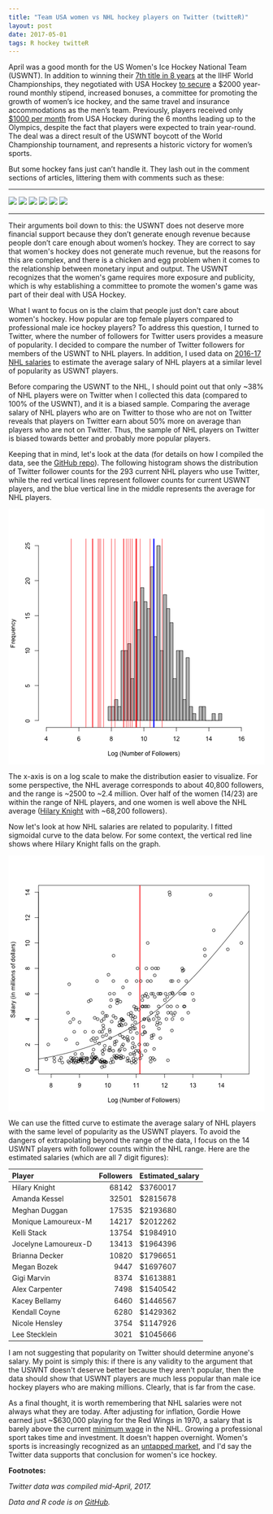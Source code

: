 ```yaml
---
title: "Team USA women vs NHL hockey players on Twitter (twitteR)"
layout: post
date: 2017-05-01
tags: R hockey twitteR
---
```




April was a good month for the US Women's Ice Hockey National Team (USWNT). In addition to winning their [7th title in 8 years](https://www.usatoday.com/story/sports/hockey/2017/04/07/uswnht-wins-iihf-world-championships-canada/100197176/) at the IIHF World Championships, they negotiated with USA Hockey [to secure](https://www.nytimes.com/2017/03/28/sports/hockey/usa-hockey-uswnt-boycott.html?_r=0) a \$2000 year-round monthly stipend, increased bonuses, a committee for promoting the growth of women’s ice hockey, and the same travel and insurance accommodations as the men’s team. Previously, players received only [$1000 per month](http://www.espn.com/espnw/voices/article/18908360/time-usa-hockey-wake-support-women-team) from USA Hockey during the 6 months leading up to the Olympics, despite the fact that players were expected to train year-round. The deal was a direct result of the USWNT boycott of the World Championship tournament, and represents a historic victory for women’s sports. 

But some hockey fans just can’t handle it. They lash out in the comment sections of articles, littering them with comments such as these: 

___

![](https://i.imgur.com/cyxWVgb.png)
![](https://i.imgur.com/HkIcD32.png)
![](https://i.imgur.com/CGSjBKV.png)
![](https://i.imgur.com/CyNpCoW.png)
![](https://i.imgur.com/upKuVyH.png)
![](https://i.imgur.com/pFpRqEJ.png)

___

Their arguments boil down to this: the USWNT does not deserve more financial support because they don’t generate enough revenue because people don’t care enough about women’s hockey. They are correct to say that women's hockey does not generate much revenue, but the reasons for this are complex, and there is a chicken and egg problem when it comes to the relationship between monetary input and output. The USWNT recognizes that the women's game requires more exposure and publicity, which is why establishing a committee to promote the women's game was part of their deal with USA Hockey. 

What I want to focus on is the claim that people just don't care about women's hockey. How popular are top female players compared to professional male ice hockey players? To address this question, I turned to Twitter, where the number of followers for Twitter users provides a measure of popularity. I decided to compare the number of Twitter followers for members of the USWNT to NHL players. In addition, I used data on [2016-17 NHL salaries](http://www.hockey-reference.com/friv/current_nhl_salaries.cgi) to estimate the average salary of NHL players at a similar level of popularity as USWNT players. 

Before comparing the USWNT to the NHL, I should point out that only ~38% of NHL players were on Twitter when I collected this data (compared to 100% of the USWNT), and it is a biased sample. Comparing the average salary of NHL players who are on Twitter to those who are not on Twitter reveals that players on Twitter earn about 50% more on average than players who are not on Twitter. Thus, the sample of NHL players on Twitter is biased towards better and probably more popular players. 

Keeping that in mind, let's look at the data (for details on how I compiled the data, see the [GitHub repo](https://github.com/rgriff23/NHL_on_twitter)). The following histogram shows the distribution of Twitter follower counts for the 293 current NHL players who use Twitter, while the red vertical lines represent follower counts for current USWNT players, and the blue vertical line in the middle represents the average for NHL players.

<img src="/assets/Rfigs/post_2017-05_uswnt_histogram-1.png" title="plot of chunk post_2017-05_uswnt_histogram" alt="plot of chunk post_2017-05_uswnt_histogram" style="display: block; margin: auto;" />

The x-axis is on a log scale to make the distribution easier to visualize. For some perspective, the NHL average corresponds to about 40,800 followers, and the range is ~2500 to ~2.4 million. Over half of the women (14/23) are within the range of NHL players, and one women is well above the NHL average ([Hilary Knight](https://twitter.com/Hilary_Knight?lang=en) with ~68,200 followers).

Now let's look at how NHL salaries are related to popularity. I fitted sigmoidal curve to the data below. For some context, the vertical red line shows where Hilary Knight falls on the graph.

<img src="/assets/Rfigs/post_2017-05_uswnt_model-1.png" title="plot of chunk post_2017-05_uswnt_model" alt="plot of chunk post_2017-05_uswnt_model" style="display: block; margin: auto;" />

We can use the fitted curve to estimate the average salary of NHL players with the same level of popularity as the USWNT players. To avoid the dangers of extrapolating beyond the range of the data, I focus on the 14 USWNT players with follower counts within the NHL range. Here are the estimated salaries (which are all 7 digit figures):   


|Player               | Followers|Estimated_salary |
|:--------------------|---------:|:----------------|
|Hilary Knight        |     68142|$3760017         |
|Amanda Kessel        |     32501|$2815678         |
|Meghan Duggan        |     17535|$2193680         |
|Monique Lamoureux-M  |     14217|$2012262         |
|Kelli Stack          |     13754|$1984910         |
|Jocelyne Lamoureux-D |     13413|$1964396         |
|Brianna Decker       |     10820|$1796651         |
|Megan Bozek          |      9447|$1697607         |
|Gigi Marvin          |      8374|$1613881         |
|Alex Carpenter       |      7498|$1540542         |
|Kacey Bellamy        |      6460|$1446567         |
|Kendall Coyne        |      6280|$1429362         |
|Nicole Hensley       |      3754|$1147926         |
|Lee Stecklein        |      3021|$1045666         |

I am not suggesting that popularity on Twitter should determine anyone's salary. My point is simply this: if there is any validity to the argument that the USWNT doesn't deserve better because they aren't popular, then the data should show that USWNT players are much less popular than male ice hockey players who are making millions. Clearly, that is far from the case.

As a final thought, it is worth remembering that NHL salaries were not always what they are today. After adjusting for inflation, Gordie Howe earned just ~\$630,000 playing for the Red Wings in 1970, a salary that is barely above the current [minimum wage](http://www.puckreport.com/2009/07/nhl-minimum-wage-maximum-wage-by-year.html) in the NHL. Growing a professional sport takes time and investment. It doesn't happen overnight. Women's sports is increasingly recognized as an [untapped market](http://www.abc.net.au/news/2015-06-23/maasdorp-womens-sport-is-a-seriously-untapped-market/6566244), and I'd say the Twitter data supports that conclusion for women's ice hockey. 

**Footnotes:** 

*Twitter data was compiled mid-April, 2017.*

*Data and R code is on [GitHub](https://github.com/rgriff23/NHL_on_twitter).*
